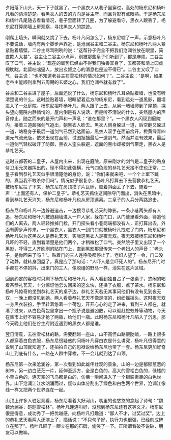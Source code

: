 夕阳落下山头，天一下子就黑了，一个黑衣人从巷子里穿过，高处的杨东尼和杨叶凡看的清清楚楚。看黑衣人的去的方向是谷主府，而且背影有点眼熟。于是杨东尼和杨叶凡尾随去看看情况，巷子里面转了几圈，为了躲避看守，黑衣人跟丢了。杨东尼打算爬墙上房观察，寻找黑衣人的踪迹。

刚爬上墙头，瞬间就又跳了下去。杨叶凡问怎么了，杨东尼嘘了一声，示意杨叶凡不要说话，墙内有两个脚步声靠近，是沧澜谷主和二谷主。杨东尼和杨叶凡两人紧紧贴着墙壁。二谷主骂骂咧咧的说：“这帮孙子完全不把我们沧澜谷放在眼里，简直欺人太甚”。谷主让二谷主小点声，别被那些皇子们听到了，都是麻烦。二谷主叹了口气，谷主说：“现在的局势已经由不得我们独善其身了，五都荟和清上园虎视眈眈，北留咄咄逼人，放出玄姬之心的消息也是迫不得已”。二谷主又叹了口气，谷主说：“也不知道老谷主在雪松林的情况如何？”。二谷主说：“是啊，如果老谷主能顺利拿到五周期的玄姬之心，我们沧澜谷就有救了”。

谷主和二谷主进了屋子，后面还说了什么，杨东尼和杨叶凡耳朵贴着墙，也没有听清楚说的什么。这时脸贴着墙，眼睛望着远方的杨东尼，看到远处一道黑影，翻墙进入了一处庭院。杨东尼招呼杨叶凡，两人跟了上去，从另一堵墙爬到了屋顶，探头望向庭院内静悄悄的，屋内倒是有人说话，但是听不清说的什么，突然屋内的声音停止，随之而来的是开门声和一声吼：“谁在那里？”。一个黑衣人闪现到庭院内，接着三道超强剑气追出，朝黑衣人砍去。黑衣人侧身躲过一道，后空翻又躲过一道，站稳身子最后一道剑气已然到达面前，黑衣人双手在面前岔开，橙黄绿青四道元气流光版，依次出现在面前，试图抵挡最后一道剑气，然而并没有效果，最后一道剑气轻松破开了防御，黑衣人歪头躲避，遮面的黑巾却被剑气带走，黑衣人是恭礼艺天。

这时五都荟的二皇子，从屋内出来，出现在庭院。原来刚才的剑气是二皇子的贴身侍卫用元灵器挥出的，怪不得如此强横，元气四色段的恭礼艺天接不住也正常。二皇子看到恭礼艺天似乎很清楚他的身份，说：“你们来就来吧，一个个上窜下跳的，真当我不敢杀你们吗”。情况似乎很复杂，杨叶凡打算去下去营救恭礼艺天，被杨东尼拦了下来，杨东尼在房顶摸了片瓦砾，顺着斜面丢了下去，随着一声：“上面还有人，保护二皇子”。恭礼艺天抓住这间隙夺门而出，消失在黑暗中。看到恭礼艺天消失，杨东尼和杨叶凡也从房顶逃离。二皇子的人兵分两路追击。

杨东尼和杨叶凡一边躲避追击，一边搜寻恭礼艺天的踪影。一条小巷两头都有人追，杨东尼和杨叶凡被迫翻墙进入一户人家，躲在门口，从门缝里看外面，待追他们的人离去，两人轻轻推掉门栓，开门探头看小巷两端都没有人，正打算出去，外面有脚步声传来，一个黑衣人，黑衣人一到门口就被杨叶凡拽进了门内，杨东尼和杨叶凡以为这黑衣人是恭礼艺天，实际这黑衣人是夜无双。夜无双被杨东尼和杨叶凡吓的不轻，直到看清楚是他们两个，才稍微松了口气。突然院子里又出现了一个黑影，吓得三人齐刷刷的贴在门上，直到黑影那里传来一个老妇人的声音：“老头子，是你回来了吗？”。贴着门的三人连呼吸都停止了。老妇人望了一会，门口没了动静，就转身回屋了。真是应了那句话：“人吓人是会吓死人的”。杨东尼开门时手都在不停的抖，出来门的三人，像脱缰的野马一样，消失在这片区域。

回到约定的客栈时只剩下杨东尼和杨叶凡，两人看到独自占了一张桌子，悠闲的喝着茶恭礼艺天，十分惊讶他怎么回来的这么快，还换了衣服，点了茶水。杨东尼和杨叶凡惊奇的坐到恭礼艺天的桌子边，恭礼艺天若无其事问他们有没有见到夜无双，一晚上都没见到她。两人看着恭礼艺天不像是演的，纷纷摇摇头。这时夜无双一身黑衣装扮，手里转着悠着一个荷包，开开心心的走了进来，看到三人都在，就凑了过来，从白色荷包里拿出一个瓶子说是避凶散，可以驱赶蛇蚁蜂等动物，今天在集市上好不容易才抢了两瓶，给他们一瓶。此时杨东尼和杨叶凡陷入了沉思，那今天晚上他们在谷主府附近遇到的黑衣人都是谁。

翌日清晨，去往雪松林的路，需要翻越一座山，山不高但山路很陡峭，一路上很多人都穿着白色衣服，杨东尼很疑惑的问杨叶凡穿白衣是什么讲究，杨叶凡很得意的说到了山顶就知道了，还拍拍自己的包袱说给杨东尼也带了一套。杨东尼更加好奇山上到底有什么，一路在人群中穿梭，不一会儿就到达了山顶。

杨东尼第一次来沧澜谷，第一次看到如此雄伟壮观的景象，山的一边是郁郁葱葱的树林，另一边白茫茫一片，延伸至远方，全是白色的，高大的雪松白色的，低矮的小草白色的，连天空的飞鸟都是白的，仿佛一瞬间进入了一个银装素裹的白色世界。山下沧澜江江水汹涌而过，疑似山体分割出了绿色和白色两个世界，沧澜江像线一样又把两个世界连在一起。

山顶上许多人驻足观看，杨东尼看着大好河山，嘴里的也悠悠的念起了诗句：“魏魏沧澜谷，皑皑雪松林”。杨叶凡连连叫好，没想到杨东尼还有这等文才。杨东尼很是得意，成功秀了一把优越感，向杨叶凡打趣道：“鄙人不才，过奖过奖”。边上的恭礼艺天看两人还演上了，插话说：“不只句子好，执行力也很强，已经刻成碑立在那了”。杨叶凡瞄了一眼立在那的石碑，偷笑了一下。正所谓看破不说破，朋友可以做嘛。

